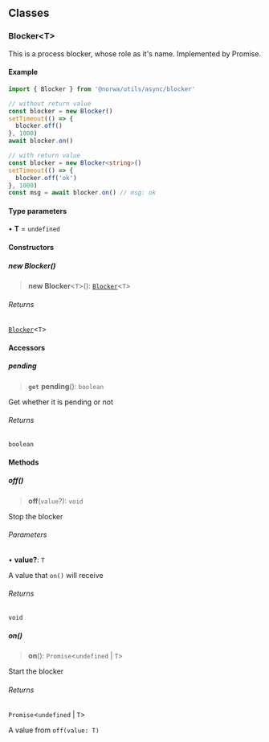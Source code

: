 ## Classes

### Blocker\<T\>

This is a process blocker, whose role as it's name.
Implemented by Promise.

#### Example

```ts
import { Blocker } from '@norwa/utils/async/blocker'

// without return value
const blocker = new Blocker()
setTimeout(() => {
  blocker.off()
}, 1000)
await blocker.on()

// with return value
const blocker = new Blocker<string>()
setTimeout(() => {
  blocker.off('ok')
}, 1000)
const msg = await blocker.on() // msg: ok
```

#### Type parameters

• **T** = `undefined`

#### Constructors

##### new Blocker()

> **new Blocker**\<`T`\>(): [`Blocker`](README.md#blockert)\<`T`\>

###### Returns

[`Blocker`](README.md#blockert)\<`T`\>

#### Accessors

##### pending

> **`get`** **pending**(): `boolean`

Get whether it is pending or not

###### Returns

`boolean`

#### Methods

##### off()

> **off**(`value`?): `void`

Stop the blocker

###### Parameters

• **value?**: `T`

A value that `on()` will receive

###### Returns

`void`

##### on()

> **on**(): `Promise`\<`undefined` \| `T`\>

Start the blocker

###### Returns

`Promise`\<`undefined` \| `T`\>

A value from `off(value: T)`

